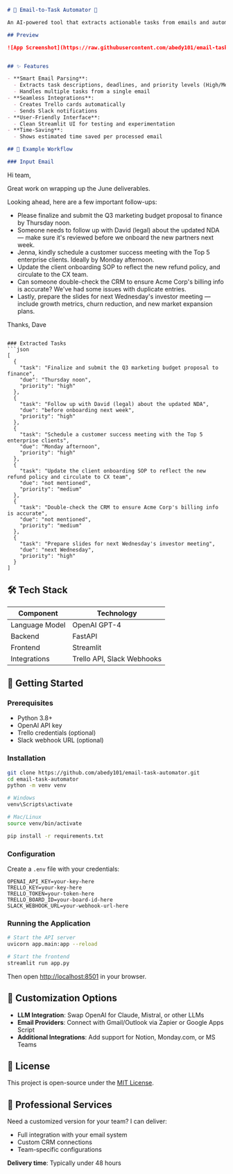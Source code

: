 

```markdown
# 📧 Email-to-Task Automator 🤖

An AI-powered tool that extracts actionable tasks from emails and automatically sends them to Trello and Slack.

## Preview

![App Screenshot](https://raw.githubusercontent.com/abedy101/email-task-automator/main/assets/screenshot.png)


## ✨ Features

- **Smart Email Parsing**:
  - Extracts task descriptions, deadlines, and priority levels (High/Medium/Low)
  - Handles multiple tasks from a single email
- **Seamless Integrations**:
  - Creates Trello cards automatically
  - Sends Slack notifications
- **User-Friendly Interface**:
  - Clean Streamlit UI for testing and experimentation
- **Time-Saving**:
  - Shows estimated time saved per processed email

## 📝 Example Workflow

### Input Email
```
Hi team,

Great work on wrapping up the June deliverables.

Looking ahead, here are a few important follow-ups:

* Please finalize and submit the Q3 marketing budget proposal to finance by Thursday noon.
* Someone needs to follow up with David (legal) about the updated NDA — make sure it's reviewed before we onboard the new partners next week.
* Jenna, kindly schedule a customer success meeting with the Top 5 enterprise clients. Ideally by Monday afternoon.
* Update the client onboarding SOP to reflect the new refund policy, and circulate to the CX team.
* Can someone double-check the CRM to ensure Acme Corp's billing info is accurate? We've had some issues with duplicate entries.
* Lastly, prepare the slides for next Wednesday's investor meeting — include growth metrics, churn reduction, and new market expansion plans.

Thanks,
Dave
```

### Extracted Tasks
```json
[
  {
    "task": "Finalize and submit the Q3 marketing budget proposal to finance",
    "due": "Thursday noon",
    "priority": "high"
  },
  {
    "task": "Follow up with David (legal) about the updated NDA",
    "due": "before onboarding next week",
    "priority": "high"
  },
  {
    "task": "Schedule a customer success meeting with the Top 5 enterprise clients",
    "due": "Monday afternoon",
    "priority": "high"
  },
  {
    "task": "Update the client onboarding SOP to reflect the new refund policy and circulate to CX team",
    "due": "not mentioned",
    "priority": "medium"
  },
  {
    "task": "Double-check the CRM to ensure Acme Corp's billing info is accurate",
    "due": "not mentioned",
    "priority": "medium"
  },
  {
    "task": "Prepare slides for next Wednesday's investor meeting",
    "due": "next Wednesday",
    "priority": "high"
  }
]
```

## 🛠️ Tech Stack

| Component       | Technology |
|-----------------|------------|
| Language Model  | OpenAI GPT-4 |
| Backend         | FastAPI    |
| Frontend        | Streamlit  |
| Integrations    | Trello API, Slack Webhooks |

## 🚀 Getting Started

### Prerequisites
- Python 3.8+
- OpenAI API key
- Trello credentials (optional)
- Slack webhook URL (optional)

### Installation
```bash
git clone https://github.com/abedy101/email-task-automator.git
cd email-task-automator
python -m venv venv

# Windows
venv\Scripts\activate

# Mac/Linux
source venv/bin/activate

pip install -r requirements.txt
```

### Configuration
Create a `.env` file with your credentials:
```
OPENAI_API_KEY=your-key-here
TRELLO_KEY=your-key-here
TRELLO_TOKEN=your-token-here
TRELLO_BOARD_ID=your-board-id-here
SLACK_WEBHOOK_URL=your-webhook-url-here
```

### Running the Application
```bash
# Start the API server
uvicorn app.main:app --reload

# Start the frontend
streamlit run app.py
```

Then open [http://localhost:8501](http://localhost:8501) in your browser.

## 🔧 Customization Options

- **LLM Integration**: Swap OpenAI for Claude, Mistral, or other LLMs
- **Email Providers**: Connect with Gmail/Outlook via Zapier or Google Apps Script
- **Additional Integrations**: Add support for Notion, Monday.com, or MS Teams

## 📄 License

This project is open-source under the [MIT License](LICENSE).

## 💼 Professional Services

Need a customized version for your team? I can deliver:
- Full integration with your email system
- Custom CRM connections
- Team-specific configurations

**Delivery time**: Typically under 48 hours
```

